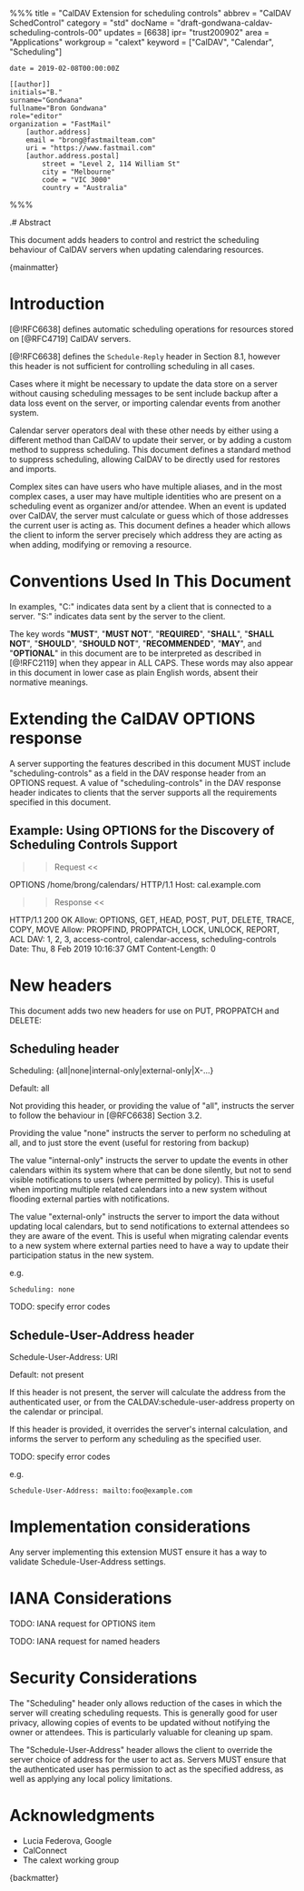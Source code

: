 %%%
    title = "CalDAV Extension for scheduling controls"
    abbrev = "CalDAV SchedControl"
    category = "std"
    docName = "draft-gondwana-caldav-scheduling-controls-00"
    updates = [6638]
    ipr= "trust200902"
    area = "Applications"
    workgroup = "calext"
    keyword = ["CalDAV", "Calendar", "Scheduling"]

    date = 2019-02-08T00:00:00Z

    [[author]]
    initials="B."
    surname="Gondwana"
    fullname="Bron Gondwana"
    role="editor"
    organization = "FastMail"
        [author.address]
        email = "brong@fastmailteam.com"
        uri = "https://www.fastmail.com"
        [author.address.postal]
            street = "Level 2, 114 William St"
            city = "Melbourne"
            code = "VIC 3000"
            country = "Australia"
%%%

.# Abstract

This document adds headers to control and restrict the scheduling
behaviour of CalDAV servers when updating calendaring resources.

{mainmatter}

# Introduction

[@!RFC6638] defines automatic scheduling operations for resources stored
on [@RFC4719] CalDAV servers.

[@!RFC6638] defines the `Schedule-Reply` header in Section 8.1,
however this header is not sufficient for controlling scheduling in all
cases.

Cases where it might be necessary to update the data store on a server without
causing scheduling messages to be sent include backup after a data loss event
on the server, or importing calendar events from another system.

Calendar server operators deal with these other needs by either using
a different method than CalDAV to update their server, or by adding a
custom method to suppress scheduling.  This document defines a standard
method to suppress scheduling, allowing CalDAV to be directly used for
restores and imports.

Complex sites can have users who have multiple aliases, and in the most
complex cases, a user may have multiple identities who are present on a
scheduling event as organizer and/or attendee.  When an event is updated
over CalDAV, the server must calculate or guess which of those addresses
the current user is acting as.  This document defines a header which
allows the client to inform the server precisely which address they are
acting as when adding, modifying or removing a resource.


# Conventions Used In This Document

In examples, "C:" indicates data sent by a client that is connected
to a server. "S:" indicates data sent by the server to the client.

The key words "**MUST**", "**MUST NOT**", "**REQUIRED**", "**SHALL**",
"**SHALL NOT**", "**SHOULD**", "**SHOULD NOT**", "**RECOMMENDED**",
"**MAY**", and "**OPTIONAL**" in this document are to be interpreted as
described in [@!RFC2119] when they appear in ALL CAPS.  These words may
also appear in this document in lower case as plain English words,
absent their normative meanings.

# Extending the CalDAV OPTIONS response

A server supporting the features described in this document MUST
include "scheduling-controls" as a field in the DAV response header
from an OPTIONS request.  A value of "scheduling-controls" in the
DAV response header indicates to clients that the server supports all
the requirements specified in this document.

## Example: Using OPTIONS for the Discovery of Scheduling Controls Support

   >> Request <<

   OPTIONS /home/brong/calendars/ HTTP/1.1
   Host: cal.example.com

   >> Response <<

   HTTP/1.1 200 OK
   Allow: OPTIONS, GET, HEAD, POST, PUT, DELETE, TRACE, COPY, MOVE
   Allow: PROPFIND, PROPPATCH, LOCK, UNLOCK, REPORT, ACL
   DAV: 1, 2, 3, access-control, calendar-access,
    scheduling-controls
   Date: Thu, 8 Feb 2019 10:16:37 GMT
   Content-Length: 0

# New headers

This document adds two new headers for use on PUT, PROPPATCH and DELETE:

## Scheduling header

Scheduling: {all|none|internal-only|external-only|X-...}

Default: all

Not providing this header, or providing the value of "all", instructs the
server to follow the behaviour in [@RFC6638] Section 3.2.

Providing the value "none" instructs the server to perform no scheduling
at all, and to just store the event (useful for restoring from backup)

The value "internal-only" instructs the server to update the events in
other calendars within its system where that can be done silently, but not
to send visible notifications to users (where permitted by policy).  This
is useful when importing multiple related calendars into a new system
without flooding external parties with notifications.

The value "external-only" instructs the server to import the data without
updating local calendars, but to send notifications to external attendees
so they are aware of the event.  This is useful when migrating calendar
events to a new system where external parties need to have a way to update
their participation status in the new system.

e.g.

    Scheduling: none

TODO: specify error codes

## Schedule-User-Address header

Schedule-User-Address: URI

Default: not present

If this header is not present, the server will calculate the address from
the authenticated user, or from the CALDAV:schedule-user-address property
on the calendar or principal.

If this header is provided, it overrides the server's internal calculation,
and informs the server to perform any scheduling as the specified user.

TODO: specify error codes

e.g.

    Schedule-User-Address: mailto:foo@example.com

# Implementation considerations

Any server implementing this extension MUST ensure it has a way to validate
Schedule-User-Address settings.

# IANA Considerations

TODO: IANA request for OPTIONS item

TODO: IANA request for named headers

# Security Considerations

The "Scheduling" header only allows reduction of the cases in which the
server will creating scheduling requests.  This is generally good for user
privacy, allowing copies of events to be updated without notifying the
owner or attendees.  This is particularly valuable for cleaning up spam.

The "Schedule-User-Address" header allows the client to override the
server choice of address for the user to act as.  Servers MUST
ensure that the authenticated user has permission to act as the specified
address, as well as applying any local policy limitations.

# Acknowledgments

* Lucia Federova, Google
* CalConnect
* The calext working group

{backmatter}

